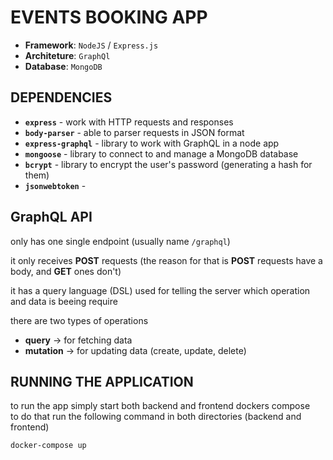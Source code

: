 
# EVENTS BOOKING APP

- **Framework**: `NodeJS` / `Express.js`
- **Architeture**: `GraphQl`
- **Database**: `MongoDB`


## DEPENDENCIES

- **`express`** - work with HTTP requests and responses
- **`body-parser`** - able to parser requests in JSON format
- **`express-graphql`** - library to work with GraphQL in a node app
- **`mongoose`** - library to connect to and manage a MongoDB database
- **`bcrypt`** - library to encrypt the user's password (generating a hash for them)
- **`jsonwebtoken`** - 


## GraphQL API

only has one single endpoint (usually name `/graphql`)

it only receives **POST** requests (the reason for that is **POST** requests have a body, and **GET** ones don't)
 
it has a query language (DSL) used for telling the server which operation and data is beeing require
 
there are two types of operations
- **query** -> for fetching data
- **mutation** -> for updating data (create, update, delete)

 
## RUNNING THE APPLICATION

to run the app simply start both backend and frontend dockers compose</br>
to do that run the following command in both directories (backend and frontend)
```sh
docker-compose up
```
